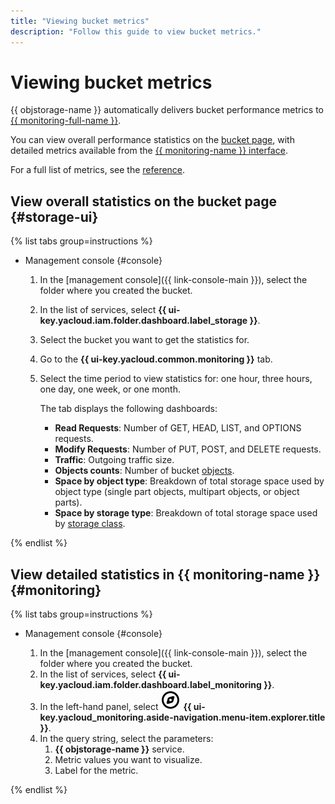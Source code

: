 ```yaml
---
title: "Viewing bucket metrics"
description: "Follow this guide to view bucket metrics."
---
```


# Viewing bucket metrics

{{ objstorage-name }} automatically delivers bucket performance metrics to [{{ monitoring-full-name }}](../../../monitoring).

You can view overall performance statistics on the [bucket page](#storage-ui), with detailed metrics available from the [{{ monitoring-name }} interface](#monitoring).

For a full list of metrics, see the [reference](../../metrics.md).

## View overall statistics on the bucket page {#storage-ui}

{% list tabs group=instructions %}

- Management console {#console}

   1. In the [management console]({{ link-console-main }}), select the folder where you created the bucket.
   1. In the list of services, select **{{ ui-key.yacloud.iam.folder.dashboard.label_storage }}**.
   1. Select the bucket you want to get the statistics for.
   1. Go to the **{{ ui-key.yacloud.common.monitoring }}** tab.
   1. Select the time period to view statistics for: one hour, three hours, one day, one week, or one month.

      The tab displays the following dashboards:

      * **Read Requests**: Number of GET, HEAD, LIST, and OPTIONS requests.
      * **Modify Requests**: Number of PUT, POST, and DELETE requests.
      * **Traffic**: Outgoing traffic size.
      * **Objects counts**: Number of bucket [objects](../../concepts/object).
      * **Space by object type**: Breakdown of total storage space used by object type (single part objects, multipart objects, or object parts).
      * **Space by storage type**: Breakdown of total storage space used by [storage class](../../concepts/storage-class).

{% endlist %}

## View detailed statistics in {{ monitoring-name }} {#monitoring}

{% list tabs group=instructions %}

- Management console {#console}

   1. In the [management console]({{ link-console-main }}), select the folder where you created the bucket.
   1. In the list of services, select **{{ ui-key.yacloud.iam.folder.dashboard.label_monitoring }}**.
   1. In the left-hand panel, select ![image](../../../_assets/monitoring/concepts/visualization/legend-goto-chart.svg) **{{ ui-key.yacloud_monitoring.aside-navigation.menu-item.explorer.title }}**.
   1. In the query string, select the parameters:
      1. **{{ objstorage-name }}** service.
      1. Metric values you want to visualize.
      1. Label for the metric.

{% endlist %}